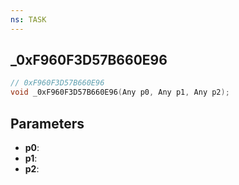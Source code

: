 ```yaml
---
ns: TASK
---
```

## _0xF960F3D57B660E96

```c
// 0xF960F3D57B660E96
void _0xF960F3D57B660E96(Any p0, Any p1, Any p2);
```

## Parameters
* **p0**:
* **p1**:
* **p2**:
